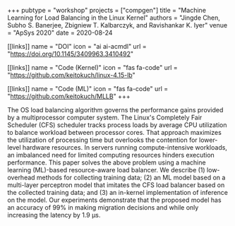+++
pubtype = "workshop"
projects = ["compgen"]
title = "Machine Learning for Load Balancing in the Linux Kernel"
authors = "Jingde Chen, Subho S. Banerjee, Zbigniew T. Kalbarczyk, and Ravishankar K. Iyer"
venue = "ApSys 2020"
date = 2020-08-24

[[links]]
  name = "DOI"
  icon = "ai ai-acmdl"
  url = "https://doi.org/10.1145/3409963.3410492"

[[links]]
  name = "Code (Kernel)"
  icon = "fas fa-code"
  url = "https://github.com/keitokuch/linux-4.15-lb"

[[links]]
  name = "Code (ML)"
  icon = "fas fa-code"
  url = "https://github.com/keitokuch/MLLB"
+++


The OS load balancing algorithm governs the performance gains provided by a multiprocessor computer
system.  The Linux's Completely Fair Scheduler (CFS) scheduler tracks process loads by average CPU
utilization to balance workload between processor cores.  That approach maximizes the utilization of
processing time but overlooks the contention for lower-level hardware resources.  In servers running
compute-intensive workloads, an imbalanced need for limited computing resources hinders execution
performance.  This paper solves the above problem using a machine learning (ML)-based resource-aware
load balancer.  We describe (1) low-overhead methods for collecting training data; (2) an ML model
based on a multi-layer perceptron model that imitates the CFS load balancer based on the collected
training data; and (3) an in-kernel implementation of inference on the model.  Our experiments
demonstrate that the proposed model has an accuracy of 99% in making migration decisions and while
only increasing the latency by 1.9 μs.

